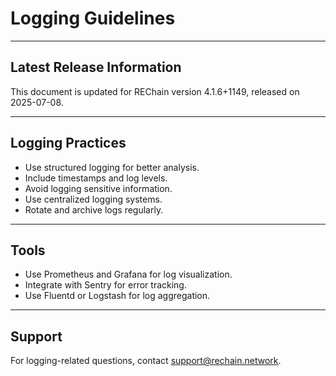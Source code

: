 # Logging Guidelines

---

## Latest Release Information

This document is updated for REChain version 4.1.6+1149, released on 2025-07-08.

---

## Logging Practices

- Use structured logging for better analysis.
- Include timestamps and log levels.
- Avoid logging sensitive information.
- Use centralized logging systems.
- Rotate and archive logs regularly.

---

## Tools

- Use Prometheus and Grafana for log visualization.
- Integrate with Sentry for error tracking.
- Use Fluentd or Logstash for log aggregation.

---

## Support

For logging-related questions, contact support@rechain.network.
